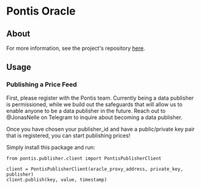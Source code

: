 # Pontis Oracle

## About

For more information, see the project's repository [here](https://github.com/42labs/Pontis).

## Usage

### Publishing a Price Feed

First, please register with the Pontis team. Currently being a data publisher is permissioned, while we build out the safeguards that will allow us to enable anyone to be a data publisher in the future. Reach out to @JonasNelle on Telegram to inquire about becoming a data publisher.

Once you have chosen your publisher_id and have a public/private key pair that is registered, you can start publishing prices!

Simply install this package and run:

```
from pontis.publisher.client import PontisPublisherClient

client = PontisPublisherClient(oracle_proxy_address, private_key, publisher)
client.publish(key, value, timestamp)
```